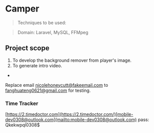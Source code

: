 # Camper

> Techniques to be used:

> Domain: Laravel, MySQL, FFMpeg

## Project scope

1. To develop the background remover from player's image.
2. To generate intro video.

-

Replace email [nicolehoneycutt@fakeemail.com](mailto:nicolehoneycutt@fakeemail.com) to [fanghuateng0621@gmail.com](mailto:fanghuateng0621@gmail.com) for testing.

### Time Tracker

[https://2.timedoctor.com](https://2.timedoctor.com/)[mobile-dev0308@outlook.com](mailto:mobile-dev0308@outlook.com)
pass: Qkekwpql0308$
